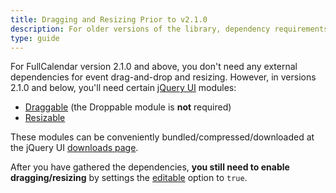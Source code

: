 ```yaml
---
title: Dragging and Resizing Prior to v2.1.0
description: For older versions of the library, dependency requirements for drag-n-drop and resizing.
type: guide
---
```


For FullCalendar version 2.1.0 and above, you don't need any external dependencies for event drag-and-drop and resizing. However, in versions 2.1.0 and below, you'll need certain [jQuery UI](http://jqueryui.com/) modules:

- [Draggable](http://jqueryui.com/demos/draggable/) (the Droppable module is **not** required)
- [Resizable](http://jqueryui.com/demos/resizable/)

These modules can be conveniently bundled/compressed/downloaded at the jQuery UI [downloads page](http://jqueryui.com/download).

After you have gathered the dependencies, **you still need to enable dragging/resizing** by settings the [editable](editable) option to `true`.
